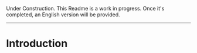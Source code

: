 ﻿
Under Construction. This Readme is a work in progress. Once it's completed, an English version will be provided.

---
# Introduction
